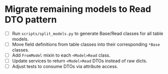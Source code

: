 # Migrate remaining models to Read DTO pattern

- [ ] Run `scripts/split_models.py` to generate Base/Read classes for all table models.
- [ ] Move field definitions from table classes into their corresponding `*Base` classes.
- [ ] Add `FromModel` mixin to each `<Model>Read` class.
- [ ] Update services to return `<Model>Read` DTOs instead of raw dicts.
- [ ] Adjust tests to consume DTOs via attribute access.
